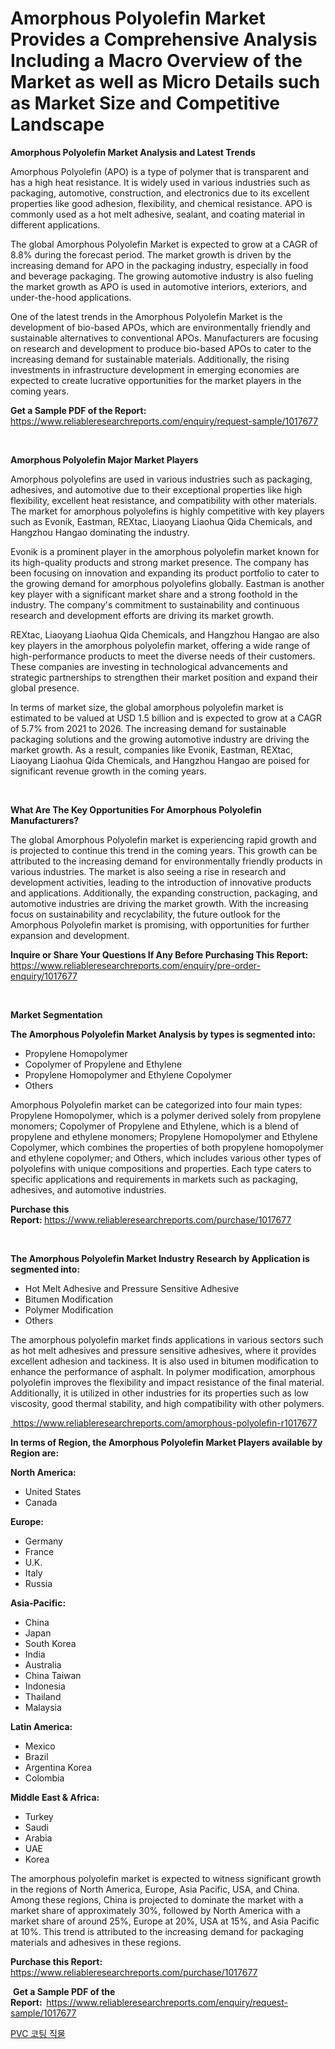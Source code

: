 <p><h1>Amorphous Polyolefin Market Provides a Comprehensive Analysis Including a Macro Overview of the Market as well as Micro Details such as Market Size and Competitive Landscape</h1></p><p><strong>Amorphous Polyolefin Market Analysis and Latest Trends</strong></p>
<p><p>Amorphous Polyolefin (APO) is a type of polymer that is transparent and has a high heat resistance. It is widely used in various industries such as packaging, automotive, construction, and electronics due to its excellent properties like good adhesion, flexibility, and chemical resistance. APO is commonly used as a hot melt adhesive, sealant, and coating material in different applications.</p><p>The global Amorphous Polyolefin Market is expected to grow at a CAGR of 8.8% during the forecast period. The market growth is driven by the increasing demand for APO in the packaging industry, especially in food and beverage packaging. The growing automotive industry is also fueling the market growth as APO is used in automotive interiors, exteriors, and under-the-hood applications.</p><p>One of the latest trends in the Amorphous Polyolefin Market is the development of bio-based APOs, which are environmentally friendly and sustainable alternatives to conventional APOs. Manufacturers are focusing on research and development to produce bio-based APOs to cater to the increasing demand for sustainable materials. Additionally, the rising investments in infrastructure development in emerging economies are expected to create lucrative opportunities for the market players in the coming years.</p></p>
<p><strong>Get a Sample PDF of the Report:&nbsp;</strong> <a href="https://www.reliableresearchreports.com/enquiry/request-sample/1017677">https://www.reliableresearchreports.com/enquiry/request-sample/1017677</a></p>
<p>&nbsp;</p>
<p><strong>Amorphous Polyolefin Major Market Players</strong></p>
<p><p>Amorphous polyolefins are used in various industries such as packaging, adhesives, and automotive due to their exceptional properties like high flexibility, excellent heat resistance, and compatibility with other materials. The market for amorphous polyolefins is highly competitive with key players such as Evonik, Eastman, REXtac, Liaoyang Liaohua Qida Chemicals, and Hangzhou Hangao dominating the industry.</p><p>Evonik is a prominent player in the amorphous polyolefin market known for its high-quality products and strong market presence. The company has been focusing on innovation and expanding its product portfolio to cater to the growing demand for amorphous polyolefins globally. Eastman is another key player with a significant market share and a strong foothold in the industry. The company's commitment to sustainability and continuous research and development efforts are driving its market growth.</p><p>REXtac, Liaoyang Liaohua Qida Chemicals, and Hangzhou Hangao are also key players in the amorphous polyolefin market, offering a wide range of high-performance products to meet the diverse needs of their customers. These companies are investing in technological advancements and strategic partnerships to strengthen their market position and expand their global presence.</p><p>In terms of market size, the global amorphous polyolefin market is estimated to be valued at USD 1.5 billion and is expected to grow at a CAGR of 5.7% from 2021 to 2026. The increasing demand for sustainable packaging solutions and the growing automotive industry are driving the market growth. As a result, companies like Evonik, Eastman, REXtac, Liaoyang Liaohua Qida Chemicals, and Hangzhou Hangao are poised for significant revenue growth in the coming years.</p></p>
<p>&nbsp;</p>
<p><strong>What Are The Key Opportunities For Amorphous Polyolefin Manufacturers?</strong></p>
<p><p>The global Amorphous Polyolefin market is experiencing rapid growth and is projected to continue this trend in the coming years. This growth can be attributed to the increasing demand for environmentally friendly products in various industries. The market is also seeing a rise in research and development activities, leading to the introduction of innovative products and applications. Additionally, the expanding construction, packaging, and automotive industries are driving the market growth. With the increasing focus on sustainability and recyclability, the future outlook for the Amorphous Polyolefin market is promising, with opportunities for further expansion and development.</p></p>
<p><strong>Inquire or Share Your Questions If Any Before Purchasing This Report:</strong> <a href="https://www.reliableresearchreports.com/enquiry/pre-order-enquiry/1017677">https://www.reliableresearchreports.com/enquiry/pre-order-enquiry/1017677</a></p>
<p>&nbsp;</p>
<p><strong>Market Segmentation</strong></p>
<p><strong>The Amorphous Polyolefin Market Analysis by types is segmented into:</strong></p>
<p><ul><li>Propylene Homopolymer</li><li>Copolymer of Propylene and Ethylene</li><li>Propylene Homopolymer and Ethylene Copolymer</li><li>Others</li></ul></p>
<p><p>Amorphous Polyolefin market can be categorized into four main types: Propylene Homopolymer, which is a polymer derived solely from propylene monomers; Copolymer of Propylene and Ethylene, which is a blend of propylene and ethylene monomers; Propylene Homopolymer and Ethylene Copolymer, which combines the properties of both propylene homopolymer and ethylene copolymer; and Others, which includes various other types of polyolefins with unique compositions and properties. Each type caters to specific applications and requirements in markets such as packaging, adhesives, and automotive industries.</p></p>
<p><strong>Purchase this Report:&nbsp;</strong><a href="https://www.reliableresearchreports.com/purchase/1017677">https://www.reliableresearchreports.com/purchase/1017677</a></p>
<p>&nbsp;</p>
<p><strong>The Amorphous Polyolefin Market Industry Research by Application is segmented into:</strong></p>
<p><ul><li>Hot Melt Adhesive and Pressure Sensitive Adhesive</li><li>Bitumen Modification</li><li>Polymer Modification</li><li>Others</li></ul></p>
<p><p>The amorphous polyolefin market finds applications in various sectors such as hot melt adhesives and pressure sensitive adhesives, where it provides excellent adhesion and tackiness. It is also used in bitumen modification to enhance the performance of asphalt. In polymer modification, amorphous polyolefin improves the flexibility and impact resistance of the final material. Additionally, it is utilized in other industries for its properties such as low viscosity, good thermal stability, and high compatibility with other polymers.</p></p>
<p><a href="https://www.reliableresearchreports.com/amorphous-polyolefin-r1017677">&nbsp;https://www.reliableresearchreports.com/amorphous-polyolefin-r1017677</a></p>
<p><strong>In terms of Region, the Amorphous Polyolefin Market Players available by Region are:</strong></p>
<p>
    <p> <strong> North America: </strong>
        <ul>
            <li>United States</li>
            <li>Canada</li>
        </ul>
        </p> 
    <p> <strong> Europe: </strong>
        <ul>
            <li>Germany</li>
            <li>France</li>
            <li>U.K.</li>
            <li>Italy</li>
            <li>Russia</li>
        </ul>
        </p> 
    <p> <strong> Asia-Pacific: </strong>
        <ul>
            <li>China</li>
            <li>Japan</li>
            <li>South Korea</li>
            <li>India</li>
            <li>Australia</li>
            <li>China Taiwan</li>
            <li>Indonesia</li>
            <li>Thailand</li>
            <li>Malaysia</li>
        </ul>
        </p> 
    <p> <strong> Latin America: </strong>
        <ul>
            <li>Mexico</li>
            <li>Brazil</li>
            <li>Argentina Korea</li>
            <li>Colombia</li>
        </ul>
        </p> 
    <p> <strong> Middle East & Africa: </strong>
        <ul>
            <li>Turkey</li>
            <li>Saudi</li>
            <li>Arabia</li>
            <li>UAE</li>
            <li>Korea</li>
        </ul>
    </p>
    </p>
<p><p>The amorphous polyolefin market is expected to witness significant growth in the regions of North America, Europe, Asia Pacific, USA, and China. Among these regions, China is projected to dominate the market with a market share of approximately 30%, followed by North America with a market share of around 25%, Europe at 20%, USA at 15%, and Asia Pacific at 10%. This trend is attributed to the increasing demand for packaging materials and adhesives in these regions.</p></p>
<p><strong>Purchase this Report: </strong><a href="https://www.reliableresearchreports.com/purchase/1017677">https://www.reliableresearchreports.com/purchase/1017677</a></p>
<p>&nbsp;<strong>Get a Sample PDF of the Report:&nbsp;&nbsp;</strong><a href="https://www.reliableresearchreports.com/enquiry/request-sample/1017677">https://www.reliableresearchreports.com/enquiry/request-sample/1017677</a></p>
<p><strong></strong></p>
<p><p><a href="https://github.com/mduzzalmduzzal601/Market-Research-Report-List-1/blob/main/93379305257.md">PVC 코팅 직물</a></p></p>